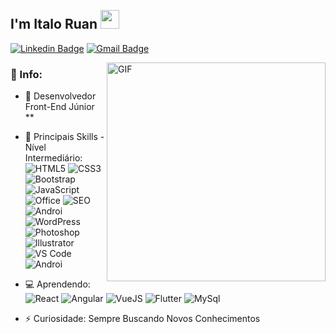 <h2 align="left">
 <abc>
  <br>I'm Italo Ruan <img src="https://user-images.githubusercontent.com/42378118/110234147-e3259600-7f4e-11eb-95be-0c4047144dea.gif" width="30"><br>
 <abc/>
</h2>
 
 
[![Linkedin Badge](https://img.shields.io/badge/-Italoruan77-blue?style=flat-square&logo=Linkedin&logoColor=white&link=https://www.linkedin.com/in/italoruan77/)](https://www.linkedin.com/in/italoruan77/)
[![Gmail Badge](https://img.shields.io/badge/-italoruan87@gmail.com-c14438?style=flat&logo=Gmail&logoColor=white)](mailto:italoruan87@gmail.com "Connect via Email")
<br/>

<img align="right" alt="GIF" src="https://i.postimg.cc/KzxNqLf6/Coding.gif" height="350px"/>
 

### 🧐 Info:

- 🏢 Desenvolvedor Front-End Júnior **
- 🚀 Principais Skills - Nível Intermediário:<br/>
  ![HTML5](https://img.shields.io/badge/-HTML5-E34F26?style=flat-square&logo=html5&logoColor=white)
  ![CSS3](https://img.shields.io/badge/-CSS3-1572B6?style=flat-square&logo=css3)
  ![Bootstrap](https://img.shields.io/badge/-Bootstrap-563D7C?style=flat-square&logo=bootstrap)
  ![JavaScript](https://img.shields.io/badge/-JavaScript-black?style=flat-square&logo=javascript)
  ![Office](https://img.shields.io/badge/Microsoft_Office-D83B01?style=flat-square&logo=microsoft-office&logoColor=white)
  ![SEO](https://img.shields.io/badge/-SEO-414141?style=flat-square&logo=google-analytics) 
  <br/>
  ![Androi](https://img.shields.io/badge/-Android%20Studio-3b2e5a?style=flat-square&logo=android)
  ![WordPress](https://img.shields.io/badge/Wordpress-21759B?style=flat-square&logo=wordpress&logoColor=white)
  ![Photoshop](https://img.shields.io/badge/-Photoshop-336791?style=flat-square&logo=adobe-photoshop)
  ![Illustrator](https://img.shields.io/badge/-Illustrator-black?style=flat-square&logo=adobe-illustrator)
  ![VS Code](https://img.shields.io/badge/Visual_Studio_Code-0078D4?style=flat-square&logo=visual%20studio%20code&logoColor=white)
  ![Androi](https://img.shields.io/badge/-Android%20Studio-3b2e5a?style=flat-square&logo=android)

- 💻 Aprendendo:
  ![React](https://img.shields.io/badge/-React-3b2e5a?style=flat-square&logo=react)
  ![Angular](https://img.shields.io/badge/Angular-DD0031?style=flat-square&logo=angular&logoColor=white)
  ![VueJS](https://img.shields.io/badge/Vue.js-35495E?style=flat-square&logo=vue.js&logoColor=4FC08D)
  ![Flutter](https://img.shields.io/badge/Flutter-02569B?style=flat-square&logo=flutter&logoColor=white)
  ![MySql](https://img.shields.io/badge/MySQL-00000F?style=flat-square&logo=mysql&logoColor=white)
  
- ⚡️ Curiosidade: Sempre Buscando Novos Conhecimentos
